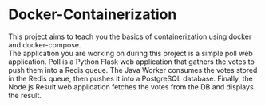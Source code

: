 # Docker-Containerization

This project aims to teach you the basics of containerization using docker and docker-compose.
<br/>
The application you are working on during this project is a simple poll web application.
Poll is a Python Flask web application that gathers the votes to push them into a Redis queue.
The Java Worker consumes the votes stored in the Redis queue, then pushes it into a PostgreSQL database.
Finally, the Node.js Result web application fetches the votes from the DB and displays the result.
